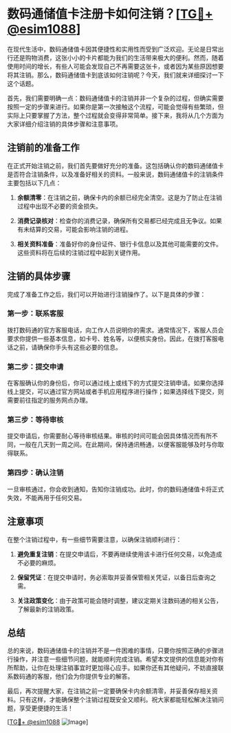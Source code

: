 # 数码通储值卡注册卡如何注销？[[TG💪+ @esim1088](https://t.me/s/esim1088)]

在现代生活中，数码通储值卡因其便捷性和实用性而受到广泛欢迎。无论是日常出行还是购物消费，这张小小的卡片都能为我们的生活带来极大的便利。然而，随着使用时间的增长，有些人可能会发现自己不再需要这张卡，或者因为某些原因想要将其注销。那么，数码通储值卡到底该如何注销呢？今天，我们就来详细探讨一下这个话题。

首先，我们需要明确一点：数码通储值卡的注销并非一个复杂的过程，但确实需要按照一定的步骤来进行。如果你是第一次接触这个流程，可能会觉得有些繁琐，但实际上只要掌握了方法，整个过程就会变得非常简单。接下来，我将从几个方面为大家详细介绍注销的具体步骤和注意事项。

## 注销前的准备工作

在正式开始注销之前，我们首先要做好充分的准备。这包括确认你的数码通储值卡是否符合注销条件，以及准备好相关的资料。一般来说，数码通储值卡的注销条件主要包括以下几点：

1. **余额清零**：在注销之前，确保卡内的余额已经完全清空。这是为了防止在注销过程中出现不必要的资金损失。
   
2. **消费记录核对**：检查你的消费记录，确保所有交易都已经完成且无争议。如果有未结算的交易，可能会影响注销的进程。

3. **相关资料准备**：准备好你的身份证件、银行卡信息以及其他可能需要的文件。这些资料将在后续的注销过程中起到关键作用。

## 注销的具体步骤

完成了准备工作之后，我们可以开始进行注销操作了。以下是具体的步骤：

### 第一步：联系客服

拨打数码通的官方客服电话，向工作人员说明你的需求。通常情况下，客服人员会要求你提供一些基本信息，如卡号、姓名等，以便核实身份。因此，在拨打客服电话之前，请确保你手头有这些必要的信息。

### 第二步：提交申请

在客服确认你的身份后，你可以通过线上或线下的方式提交注销申请。如果你选择线上提交，可以通过官方网站或者手机应用程序进行操作；如果选择线下提交，则需要前往指定的服务网点办理。

### 第三步：等待审核

提交申请后，你需要耐心等待审核结果。审核的时间可能会因具体情况而有所不同，一般在几天到一周之间。在此期间，保持通讯畅通，以便客服能够及时与你取得联系。

### 第四步：确认注销

一旦审核通过，你会收到通知，告知你注销成功。此时，你的数码通储值卡将正式失效，不能再用于任何交易。

## 注意事项

在整个注销过程中，有一些细节需要注意，以确保注销顺利进行：

1. **避免重复注销**：在提交申请后，不要再继续使用该卡进行任何交易，以免造成不必要的麻烦。

2. **保留凭证**：在提交申请时，务必索取并妥善保管相关凭证，以备日后查询之需。

3. **关注政策变化**：由于政策可能会随时调整，建议定期关注数码通的相关公告，了解最新的注销政策。

## 总结

总的来说，数码通储值卡的注销并不是一件困难的事情，只要你按照正确的步骤进行操作，并注意一些细节问题，就能顺利完成注销。希望本文提供的信息能对你有所帮助，让你在处理注销事宜时更加得心应手。如果你还有其他疑问，不妨直接联系数码通的客服，他们会为你提供专业的解答。

最后，再次提醒大家，在注销之前一定要确保卡内余额清零，并妥善保存相关资料。只有这样，才能确保整个注销过程既安全又顺利。祝大家都能轻松解决注销问题，享受更便捷的生活！

[[TG💪+ @esim1088](https://t.me/s/esim1088) ![Image](https://i.postimg.cc/4NQfJmqS/Snipaste-2025-05-13-00-14-12.png)]